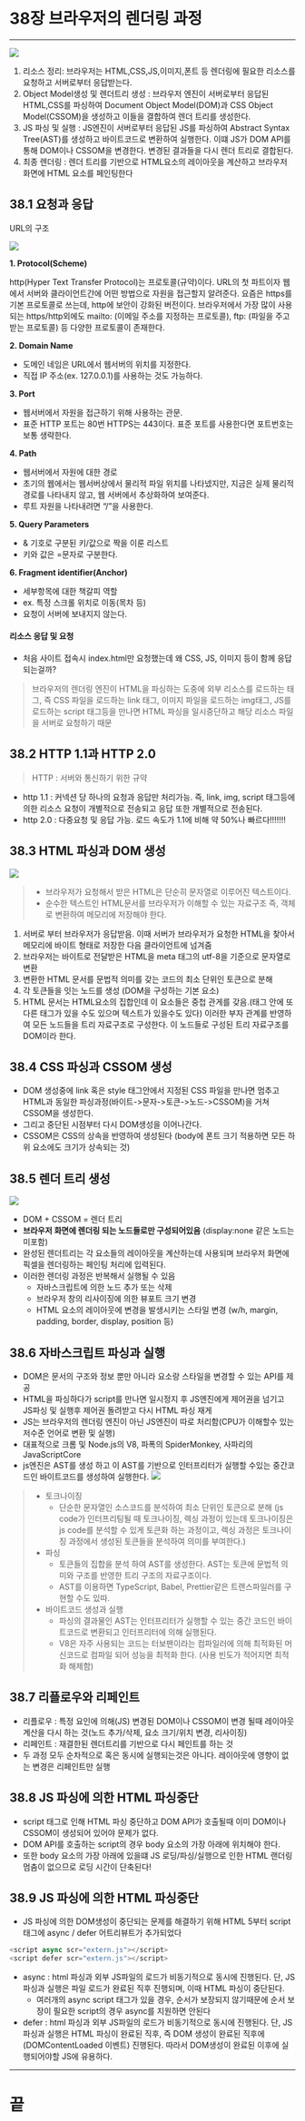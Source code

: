 # 38장 브라우저의 렌더링 과정

---
<img style="background: #fff" src="https://kyun2da.dev/static/7efd177711cd81dd0712e9dd79eaf12c/3dfa7/browser-rendering.png" />

1. 리소스 정리: 브라우저는 HTML,CSS,JS,이미지,폰트 등 렌더링에 필요한 리소스를 요청하고 서버로부터 응답받는다.
2. Object Model생성 및 렌더트리 생성 : 브라우저 엔진이 서버로부터 응답된 HTML,CSS를 파싱하여 Document Object Model(DOM)과 CSS Object Model(CSSOM)을 생성하고 이들을 결합하여 렌더 트리를 생성한다.
3. JS 파싱 및 실행 : JS엔진이 서버로부터 응답된 JS를 파싱하여 Abstract Syntax Tree(AST)를 생성하고 바이트코드로 변환하여 실행한다. 이떄 JS가 DOM API를 통해 DOM이나 CSSOM을 변경한다. 변경된 결과들을 다시 렌더 트리로 결합된다.
4. 최종 렌더링 : 렌더 트리를 기반으로 HTML요소의 레이아웃을 계산하고 브라우저 화면에 HTML 요소를 페인팅한다

## 38.1 요청과 응답
URL의 구조

<img style="background: #fff" src="https://hanseul-lee.github.io/2020/12/24/20-12-24-URL/0.png" />

**1. Protocol(Scheme)**

http(Hyper Text Transfer Protocol)는 프로토콜(규약)이다.
URL의 첫 파트이자 웹에서 서버와 클라이언트간에 어떤 방법으로 자원을 접근할지 알려준다.
요즘은 https를 기본 프로토콜로 쓰는데, http에 보안이 강화된 버전이다.
브라우저에서 가장 많이 사용되는 https/http외에도 mailto: (이메일 주소를 지정하는 프로토콜), ftp: (파일을 주고받는 프로토콜) 등 다양한 프로토콜이 존재한다.

**2. Domain Name**

- 도메인 네임은 URL에서 웹서버의 위치를 지정한다.
- 직접 IP 주소(ex. 127.0.0.1)를 사용하는 것도 가능하다.

**3. Port**

- 웹서버에서 자원을 접근하기 위해 사용하는 관문.
- 표준 HTTP 포트는 80번 HTTPS는 443이다. 표준 포트를 사용한다면 포트번호는 보통 생략한다.

**4. Path**

- 웹서버에서 자원에 대한 경로
- 초기의 웹에서는 웹서버상에서 물리적 파일 위치를 나타넸지만, 지금은 실제 물리적 경로를 나타내지 않고, 웹 서버에서 추상화하여 보여준다.
- 루트 자원을 나타내려면 “/”을 사용한다.

**5. Query Parameters**

- & 기호로 구분된 키/값으로 짝을 이룬 리스트
- 키와 값은 =문자로 구분한다.

**6. Fragment identifier(Anchor)**

- 세부항목에 대한 책갈피 역할
- ex. 특정 스크롤 위치로 이동(목차 등)
- 요청이 서버에 보내지지 않는다.

#### 리소스 응답 및 요청
- 처음 사이트 접속시 index.html만 요청했는데 왜 CSS, JS, 이미지 등이 함께 응답되는걸까?

> 브라우저의 렌더링 엔진이 HTML을 파싱하는 도중에 외부 리소스를 로드하는 태그, 즉 CSS 파일을 로드하는 link 태그, 이미지 파일을 로드하는 img태그, JS를 로드하는 script 태그등을 만나면 HTML 파싱을 일시중단하고 해당 리소스 파일을 서버로 요청하기 때문

## 38.2 HTTP 1.1과 HTTP 2.0
> HTTP : 서버와 통신하기 위한 규약
- http 1.1 : 커넥션 당 하나의 요청과 응답만 처리가능. 즉, link, img, script 태그등에 의한 리소스 요청이 개별적으로 전송되고 응답 또한 개별적으로 전송된다.
- http 2.0 : 다중요청 및 응답 가능. 로드 속도가 1.1에 비해 약 50%나 빠르다!!!!!!!

## 38.3 HTML 파싱과 DOM 생성
<img style="background: #fff" src="https://velog.velcdn.com/images%2Fdev_jazziron%2Fpost%2Fdceb8a33-ee17-456b-b5fb-738e51c4ece6%2Fimage.png" />

> - 브라우저가 요청해서 받은 HTML은 단순히 문자열로 이루어진 텍스트이다.
> - 순수한 텍스트인 HTML문서를 브라우저가 이해할 수 있는 자료구조 즉, 객체로 변환하여 메모리에 저장해야 한다.

1. 서버로 부터 브라우저가 응답받음. 이때 서버가 브라우저가 요청한 HTML을 찾아서 메모리에 바이트 형태로 저장한 다음 클라이언트에 넘겨줌
2. 브라우저는 바이트로 전달받은 HTML을 meta 태그의 utf-8을 기준으로 문자열로 변환
3. 변환한 HTML 문서를 문법적 의미를 갖는 코드의 최소 단위인 토큰으로 분해
4. 각 토큰들을 잇는 노드를 생성 (DOM을 구성하는 기본 요소)
5. HTML 문서는 HTML요소의 집합인데 이 요소들은 중첩 관게를 갖음.(태그 안에 또 다른 태그가 있을 수도 있으며 텍스트가 있을수도 있다) 이러한 부자 관계를 반영하여 모든 노드들을 트리 자료구조로 구성한다. 이 노드들로 구성된 트리 자료구조를 DOM이라 한다.

## 38.4 CSS 파싱과 CSSOM 생성
- DOM 생성중에 link 혹은 style 태그안에서 지정된 CSS 파일을 만나면 멈추고 HTML과 동일한 파싱과정(바이트->문자->토큰->노드->CSSOM)을 거쳐 CSSOM을 생성한다.
- 그리고 중단된 시점부터 다시 DOM생성을 이어나간다.
- CSSOM은 CSS의 상속을 반영하여 생성된다 (body에 폰트 크기 적용하면 모든 하위 요소에도 크기가 상속되는 것)
## 38.5 렌더 트리 생성
<img src="https://velog.velcdn.com/images%2Fturtle601%2Fpost%2Fcdc90ca3-86df-46a3-8cad-ddc51d08390b%2F%E1%84%89%E1%85%B3%E1%84%8F%E1%85%B3%E1%84%85%E1%85%B5%E1%86%AB%E1%84%89%E1%85%A3%E1%86%BA%202022-01-18%20%E1%84%8B%E1%85%A9%E1%84%92%E1%85%AE%204.26.04.png" />

- DOM + CSSOM = 렌더 트리
- **브라우저 화면에 렌더링 되는 노드들로만 구성되어있음** (display:none 같은 노드는 미포함)
- 완성된 렌더트리는 각 요소들의 레이아웃을 계산하는데 사용되며 브라우저 화면에 픽셀을 렌더링하는 페인팅 처리에 입력된다.
- 이러한 렌더링 과정은 반복해서 실행될 수 있음
  - 자바스크립트에 의한 노드 추가 또는 삭제
  - 브라우저 창의 리사이징에 의한 뷰포트 크기 변경
  - HTML 요소의 레이아웃에 변경을 발생시키는 스타일 변경 (w/h, margin, padding, border, display, position 등)
## 38.6 자바스크립트 파싱과 실행
- DOM은 문서의 구조와 정보 뿐만 아니라 요소랑 스타일을 변경할 수 있는 API를 제공
- HTML을 파싱하다가 script를 만나면 일시정지 후 JS엔진에게 제어권을 넘기고 JS파싱 및 실행후 제어권 돌려받고 다시 HTML 파싱 재게
- JS는 브라우저의 렌더링 엔진이 아닌 JS엔진이 따로 처리함(CPU가 이해할수 있는 저수준 언어로 변환 및 실행)
- 대표적으로 크롬 및 Node.js의 V8, 파폭의 SpiderMonkey, 사파리의 JavaScriptCore 
- js엔진은 AST를 생성 하고 이 AST를 기반으로 인터프리터가 실행할 수있는 중간코드인 바이트코드를 생성하여 실행한다.
  <img src="https://velog.velcdn.com/images%2Fturtle601%2Fpost%2Feb500487-3c54-4f75-8576-73faeccbaa80%2F%E1%84%89%E1%85%B3%E1%84%8F%E1%85%B3%E1%84%85%E1%85%B5%E1%86%AB%E1%84%89%E1%85%A3%E1%86%BA%202022-01-18%20%E1%84%8B%E1%85%A9%E1%84%92%E1%85%AE%208.19.53.png" />
> - 토크나이징
>   - 단순한 문자열인 소스코드를 분석하여 최소 단위인 토큰으로 분해 (js code가 인터프리팅될 때 토크나이징, 렉싱 과정이 있는데
      토크나이징은 js code를 분석할 수 있게 토큰화 하는 과정이고,
      렉싱 과정은 토크나이징 과정에서 생성된 토큰들을 분석하여 의미를 부여한다.) 
> - 파싱
>   - 토큰들의 집합을 분석 하여 AST를 생성한다. AST는 토큰에 문법적 의미와 구조를 반영한 트리 구조의 자료구조이다.
>   - AST를 이용하면 TypeScript, Babel, Prettier같은 트랜스파일러를 구현할 수도 있따.
> - 바이트코드 생성과 실행
>   - 파싱의 결과물인 AST는 인터프리터가 실행할 수 있는 중간 코드인 바이트코드로 변환되고 인터프리터에 의해 실행된다.
>   - V8은 자주 사용되는 코드는 터보팬이라는 컴파일러에 의해 최적화된 머신코드로 컴파일 되어 성능을 최적화 한다. (사용 빈도가 적어지면 최적화 해제함)
## 38.7 리플로우와 리페인트
- 리플로우 : 특정 요인에 의해(JS) 변경된 DOM이나 CSSOM이 변경 될때 레이아웃 계산을 다시 하는 것(노드 추가/삭제, 요소 크기/위치 변경, 리사이징) 
- 리페인트 : 재결한된 렌더트리를 기반으로 다시 페인트를 하는 것
- 두 과정 모두 순차적으로 혹은 동시에 실행되는것은 아니다. 레이아웃에 영향이 없는 변경은 리페인트만 실행

## 38.8 JS 파싱에 의한 HTML 파싱중단
- script 태그로 인해 HTML 파싱 중단하고 DOM API가 호출될때 이미 DOM이나 CSSOM이 생성되어 있어야 문제가 없다.
- DOM API를 호출하는 script의 경우 body 요소의 가장 아래에 위치해야 한다.
- 또한 body 요소의 가장 아래에 있을떄 JS 로딩/파싱/실행으로 인한 HTML 랜더링 멈춤이 없으므로 로딩 시간이 단축된다!
## 38.9 JS 파싱에 의한 HTML 파싱중단
  - JS 파싱에 의한 DOM생성이 중단되는 문제를 해결하기 위해 HTML 5부터 script 태그에 async / defer 어트리뷰트가 추가되었다
```js
<script async scr="extern.js"></script>
<script defer scr="extern.js"></script>
```
- async : html 파싱과 외부 JS파일의 로드가 비동기적으로 동시에 진행된다. 단, JS 파싱과 실행은 파일 로드가 완료된 직후 진행되며, 이때 HTML 파싱이 중단된다.
  - 여러개의 async script 태그가 있을 경우, 순서가 보장되지 않기때문에 순서 보장이 필요한 script의 경우 async를 지원하면 안된다
- defer : html 파싱과 외부 JS파일의 로드가 비동기적으로 동시에 진행된다. 단, JS 파싱과 실행은 HTML 파싱이 완료된 직후, 즉 DOM 생성이 완료된 직후에(DOMContentLoaded 이벤트) 진행된다. 따라서 DOM생성이 완료된 이후에 실행되어야할 JS에 유용하다.
---
# 끝